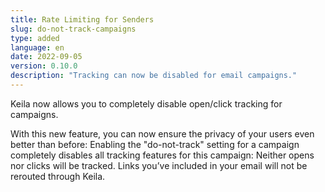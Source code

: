 ```yaml
---
title: Rate Limiting for Senders
slug: do-not-track-campaigns
type: added
language: en
date: 2022-09-05
version: 0.10.0
description: "Tracking can now be disabled for email campaigns."
---
```

Keila now allows you to completely disable open/click tracking for campaigns.
<!--more-->
With this new feature, you can now ensure the privacy of your users even better
than before: Enabling the "do-not-track" setting for a campaign completely 
disables all tracking features for this campaign: Neither opens nor clicks will
be tracked. Links you’ve included in your email will not be rerouted through
Keila.
